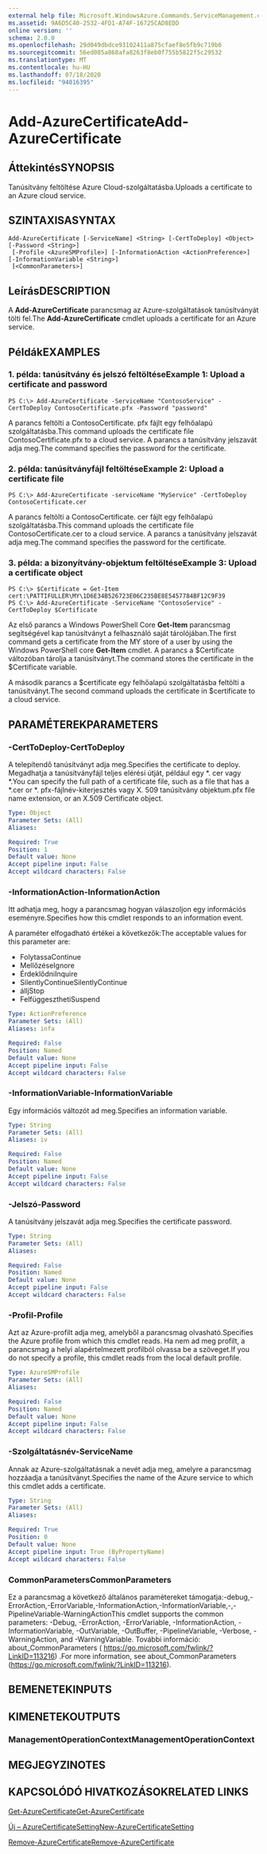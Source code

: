 ```yaml
---
external help file: Microsoft.WindowsAzure.Commands.ServiceManagement.dll-Help.xml
ms.assetid: 9A6D5C40-2532-4FD1-A74F-16725CAD8EDD
online version: ''
schema: 2.0.0
ms.openlocfilehash: 29d049dbdce93102411a875cfaef8e5fb9c719b6
ms.sourcegitcommit: 56ed085a868afa8263f8eb0f755b5822f5c29532
ms.translationtype: MT
ms.contentlocale: hu-HU
ms.lasthandoff: 07/18/2020
ms.locfileid: "94016395"
---
```

# <span data-ttu-id="23043-101">Add-AzureCertificate</span><span class="sxs-lookup"><span data-stu-id="23043-101">Add-AzureCertificate</span></span>

## <span data-ttu-id="23043-102">Áttekintés</span><span class="sxs-lookup"><span data-stu-id="23043-102">SYNOPSIS</span></span>
<span data-ttu-id="23043-103">Tanúsítvány feltöltése Azure Cloud-szolgáltatásba.</span><span class="sxs-lookup"><span data-stu-id="23043-103">Uploads a certificate to an Azure cloud service.</span></span>

## <span data-ttu-id="23043-104">SZINTAXISA</span><span class="sxs-lookup"><span data-stu-id="23043-104">SYNTAX</span></span>

```
Add-AzureCertificate [-ServiceName] <String> [-CertToDeploy] <Object> [-Password <String>]
 [-Profile <AzureSMProfile>] [-InformationAction <ActionPreference>] [-InformationVariable <String>]
 [<CommonParameters>]
```

## <span data-ttu-id="23043-105">Leírás</span><span class="sxs-lookup"><span data-stu-id="23043-105">DESCRIPTION</span></span>
<span data-ttu-id="23043-106">A **Add-AzureCertificate** parancsmag az Azure-szolgáltatások tanúsítványát tölti fel.</span><span class="sxs-lookup"><span data-stu-id="23043-106">The **Add-AzureCertificate** cmdlet uploads a certificate for an Azure service.</span></span>

## <span data-ttu-id="23043-107">Példák</span><span class="sxs-lookup"><span data-stu-id="23043-107">EXAMPLES</span></span>

### <span data-ttu-id="23043-108">1. példa: tanúsítvány és jelszó feltöltése</span><span class="sxs-lookup"><span data-stu-id="23043-108">Example 1: Upload a certificate and password</span></span>
```
PS C:\> Add-AzureCertificate -ServiceName "ContosoService" -CertToDeploy ContosoCertificate.pfx -Password "password"
```

<span data-ttu-id="23043-109">A parancs feltölti a ContosoCertificate. pfx fájlt egy felhőalapú szolgáltatásba.</span><span class="sxs-lookup"><span data-stu-id="23043-109">This command uploads the certificate file ContosoCertificate.pfx to a cloud service.</span></span>
<span data-ttu-id="23043-110">A parancs a tanúsítvány jelszavát adja meg.</span><span class="sxs-lookup"><span data-stu-id="23043-110">The command specifies the password for the certificate.</span></span>

### <span data-ttu-id="23043-111">2. példa: tanúsítványfájl feltöltése</span><span class="sxs-lookup"><span data-stu-id="23043-111">Example 2: Upload a certificate file</span></span>
```
PS C:\> Add-AzureCertificate -serviceName "MyService" -CertToDeploy ContosoCertificate.cer
```

<span data-ttu-id="23043-112">A parancs feltölti a ContosoCertificate. cer fájlt egy felhőalapú szolgáltatásba.</span><span class="sxs-lookup"><span data-stu-id="23043-112">This command uploads the certificate file ContosoCertificate.cer to a cloud service.</span></span>
<span data-ttu-id="23043-113">A parancs a tanúsítvány jelszavát adja meg.</span><span class="sxs-lookup"><span data-stu-id="23043-113">The command specifies the password for the certificate.</span></span>

### <span data-ttu-id="23043-114">3. példa: a bizonyítvány-objektum feltöltése</span><span class="sxs-lookup"><span data-stu-id="23043-114">Example 3: Upload a certificate object</span></span>
```
PS C:\> $Certificate = Get-Item cert:\PATTIFULLER\MY\1D6E34B526723E06C235BE8E5457784BF12C9F39
PS C:\> Add-AzureCertificate -ServiceName "ContosoService" -CertToDeploy $Certificate
```

<span data-ttu-id="23043-115">Az első parancs a Windows PowerShell Core **Get-Item** parancsmag segítségével kap tanúsítványt a felhasználó saját tárolójában.</span><span class="sxs-lookup"><span data-stu-id="23043-115">The first command gets a certificate from the MY store of a user by using the Windows PowerShell core **Get-Item** cmdlet.</span></span>
<span data-ttu-id="23043-116">A parancs a $Certificate változóban tárolja a tanúsítványt.</span><span class="sxs-lookup"><span data-stu-id="23043-116">The command stores the certificate in the $Certificate variable.</span></span>

<span data-ttu-id="23043-117">A második parancs a $certificate egy felhőalapú szolgáltatásba feltölti a tanúsítványt.</span><span class="sxs-lookup"><span data-stu-id="23043-117">The second command uploads the certificate in $certificate to a cloud service.</span></span>

## <span data-ttu-id="23043-118">PARAMÉTEREK</span><span class="sxs-lookup"><span data-stu-id="23043-118">PARAMETERS</span></span>

### <span data-ttu-id="23043-119">-CertToDeploy</span><span class="sxs-lookup"><span data-stu-id="23043-119">-CertToDeploy</span></span>
<span data-ttu-id="23043-120">A telepítendő tanúsítványt adja meg.</span><span class="sxs-lookup"><span data-stu-id="23043-120">Specifies the certificate to deploy.</span></span>
<span data-ttu-id="23043-121">Megadhatja a tanúsítványfájl teljes elérési útját, például egy \*. cer vagy \*.</span><span class="sxs-lookup"><span data-stu-id="23043-121">You can specify the full path of a certificate file, such as a file that has a \*.cer or \*.</span></span>
<span data-ttu-id="23043-122">pfx-fájlnév-kiterjesztés vagy X. 509 tanúsítvány objektum.</span><span class="sxs-lookup"><span data-stu-id="23043-122">pfx file name extension, or an X.509 Certificate object.</span></span>

```yaml
Type: Object
Parameter Sets: (All)
Aliases: 

Required: True
Position: 1
Default value: None
Accept pipeline input: False
Accept wildcard characters: False
```

### <span data-ttu-id="23043-123">-InformationAction</span><span class="sxs-lookup"><span data-stu-id="23043-123">-InformationAction</span></span>
<span data-ttu-id="23043-124">Itt adhatja meg, hogy a parancsmag hogyan válaszoljon egy információs eseményre.</span><span class="sxs-lookup"><span data-stu-id="23043-124">Specifies how this cmdlet responds to an information event.</span></span>

<span data-ttu-id="23043-125">A paraméter elfogadható értékei a következők:</span><span class="sxs-lookup"><span data-stu-id="23043-125">The acceptable values for this parameter are:</span></span>

- <span data-ttu-id="23043-126">Folytassa</span><span class="sxs-lookup"><span data-stu-id="23043-126">Continue</span></span>
- <span data-ttu-id="23043-127">Mellőzése</span><span class="sxs-lookup"><span data-stu-id="23043-127">Ignore</span></span>
- <span data-ttu-id="23043-128">Érdeklődni</span><span class="sxs-lookup"><span data-stu-id="23043-128">Inquire</span></span>
- <span data-ttu-id="23043-129">SilentlyContinue</span><span class="sxs-lookup"><span data-stu-id="23043-129">SilentlyContinue</span></span>
- <span data-ttu-id="23043-130">állj</span><span class="sxs-lookup"><span data-stu-id="23043-130">Stop</span></span>
- <span data-ttu-id="23043-131">Felfüggesztheti</span><span class="sxs-lookup"><span data-stu-id="23043-131">Suspend</span></span>

```yaml
Type: ActionPreference
Parameter Sets: (All)
Aliases: infa

Required: False
Position: Named
Default value: None
Accept pipeline input: False
Accept wildcard characters: False
```

### <span data-ttu-id="23043-132">-InformationVariable</span><span class="sxs-lookup"><span data-stu-id="23043-132">-InformationVariable</span></span>
<span data-ttu-id="23043-133">Egy információs változót ad meg.</span><span class="sxs-lookup"><span data-stu-id="23043-133">Specifies an information variable.</span></span>

```yaml
Type: String
Parameter Sets: (All)
Aliases: iv

Required: False
Position: Named
Default value: None
Accept pipeline input: False
Accept wildcard characters: False
```

### <span data-ttu-id="23043-134">-Jelszó</span><span class="sxs-lookup"><span data-stu-id="23043-134">-Password</span></span>
<span data-ttu-id="23043-135">A tanúsítvány jelszavát adja meg.</span><span class="sxs-lookup"><span data-stu-id="23043-135">Specifies the certificate password.</span></span>

```yaml
Type: String
Parameter Sets: (All)
Aliases: 

Required: False
Position: Named
Default value: None
Accept pipeline input: False
Accept wildcard characters: False
```

### <span data-ttu-id="23043-136">-Profil</span><span class="sxs-lookup"><span data-stu-id="23043-136">-Profile</span></span>
<span data-ttu-id="23043-137">Azt az Azure-profilt adja meg, amelyből a parancsmag olvasható.</span><span class="sxs-lookup"><span data-stu-id="23043-137">Specifies the Azure profile from which this cmdlet reads.</span></span>
<span data-ttu-id="23043-138">Ha nem ad meg profilt, a parancsmag a helyi alapértelmezett profilból olvassa be a szöveget.</span><span class="sxs-lookup"><span data-stu-id="23043-138">If you do not specify a profile, this cmdlet reads from the local default profile.</span></span>

```yaml
Type: AzureSMProfile
Parameter Sets: (All)
Aliases: 

Required: False
Position: Named
Default value: None
Accept pipeline input: False
Accept wildcard characters: False
```

### <span data-ttu-id="23043-139">-Szolgáltatásnév</span><span class="sxs-lookup"><span data-stu-id="23043-139">-ServiceName</span></span>
<span data-ttu-id="23043-140">Annak az Azure-szolgáltatásnak a nevét adja meg, amelyre a parancsmag hozzáadja a tanúsítványt.</span><span class="sxs-lookup"><span data-stu-id="23043-140">Specifies the name of the Azure service to which this cmdlet adds a certificate.</span></span>

```yaml
Type: String
Parameter Sets: (All)
Aliases: 

Required: True
Position: 0
Default value: None
Accept pipeline input: True (ByPropertyName)
Accept wildcard characters: False
```

### <span data-ttu-id="23043-141">CommonParameters</span><span class="sxs-lookup"><span data-stu-id="23043-141">CommonParameters</span></span>
<span data-ttu-id="23043-142">Ez a parancsmag a következő általános paramétereket támogatja:-debug,-ErrorAction,-ErrorVariable,-InformationAction,-InformationVariable,-,-PipelineVariable-WarningAction</span><span class="sxs-lookup"><span data-stu-id="23043-142">This cmdlet supports the common parameters: -Debug, -ErrorAction, -ErrorVariable, -InformationAction, -InformationVariable, -OutVariable, -OutBuffer, -PipelineVariable, -Verbose, -WarningAction, and -WarningVariable.</span></span> <span data-ttu-id="23043-143">További információ: about_CommonParameters ( https://go.microsoft.com/fwlink/?LinkID=113216) .</span><span class="sxs-lookup"><span data-stu-id="23043-143">For more information, see about_CommonParameters (https://go.microsoft.com/fwlink/?LinkID=113216).</span></span>

## <span data-ttu-id="23043-144">BEMENETEK</span><span class="sxs-lookup"><span data-stu-id="23043-144">INPUTS</span></span>

## <span data-ttu-id="23043-145">KIMENETEK</span><span class="sxs-lookup"><span data-stu-id="23043-145">OUTPUTS</span></span>

### <span data-ttu-id="23043-146">ManagementOperationContext</span><span class="sxs-lookup"><span data-stu-id="23043-146">ManagementOperationContext</span></span>

## <span data-ttu-id="23043-147">MEGJEGYZI</span><span class="sxs-lookup"><span data-stu-id="23043-147">NOTES</span></span>

## <span data-ttu-id="23043-148">KAPCSOLÓDÓ HIVATKOZÁSOK</span><span class="sxs-lookup"><span data-stu-id="23043-148">RELATED LINKS</span></span>

[<span data-ttu-id="23043-149">Get-AzureCertificate</span><span class="sxs-lookup"><span data-stu-id="23043-149">Get-AzureCertificate</span></span>](./Get-AzureCertificate.md)

[<span data-ttu-id="23043-150">Új – AzureCertificateSetting</span><span class="sxs-lookup"><span data-stu-id="23043-150">New-AzureCertificateSetting</span></span>](./New-AzureCertificateSetting.md)

[<span data-ttu-id="23043-151">Remove-AzureCertificate</span><span class="sxs-lookup"><span data-stu-id="23043-151">Remove-AzureCertificate</span></span>](./Remove-AzureCertificate.md)


